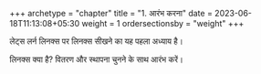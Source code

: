 +++
archetype = "chapter"
title = "1. आरंभ करना"
date = 2023-06-18T11:13:08+05:30
weight = 1
ordersectionsby = "weight"
+++

लेट्स लर्न लिनक्स पर लिनक्स सीखने का यह पहला अध्याय है।

लिनक्स क्या है? वितरण और स्थापना चुनने के साथ आरंभ करें।
